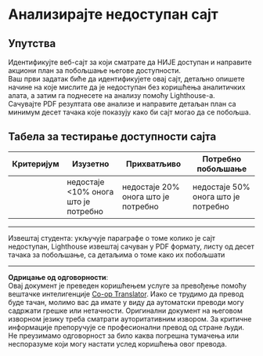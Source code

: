 <!--
CO_OP_TRANSLATOR_METADATA:
{
  "original_hash": "a258597a194e77d4fd469b3cd976b29e",
  "translation_date": "2025-08-27T22:35:01+00:00",
  "source_file": "1-getting-started-lessons/3-accessibility/assignment.md",
  "language_code": "sr"
}
-->
# Анализирајте недоступан сајт

## Упутства

Идентификујте веб-сајт за који сматрате да НИЈЕ доступан и направите акциони план за побољшање његове доступности.  
Ваш први задатак биће да идентификујете овај сајт, детаљно опишете начине на које мислите да је недоступан без коришћења аналитичких алата, а затим га поднесете на анализу помоћу Lighthouse-а.  
Сачувајте PDF резултата ове анализе и направите детаљан план са минимум десет тачака које показују како би сајт могао да се побољша.

## Табела за тестирање доступности сајта

| Критеријум | Изузетно | Прихватљиво | Потребно побољшање |
|------------|----------|-------------|--------------------|
|            | недостаје <10% онога што је потребно | недостаје 20% онога што је потребно | недостаје 50% онога што је потребно |

----
Извештај студента: укључује параграфе о томе колико је сајт недоступан, Lighthouse извештај сачуван у PDF формату, листу од десет тачака за побољшање, са детаљима о томе како их побољшати

---

**Одрицање од одговорности**:  
Овај документ је преведен коришћењем услуге за превођење помоћу вештачке интелигенције [Co-op Translator](https://github.com/Azure/co-op-translator). Иако се трудимо да превод буде тачан, молимо вас да имате у виду да аутоматски преводи могу садржати грешке или нетачности. Оригинални документ на његовом изворном језику треба сматрати ауторитативним извором. За критичне информације препоручује се професионални превод од стране људи. Не преузимамо одговорност за било каква погрешна тумачења или неспоразуме који могу настати услед коришћења овог превода.